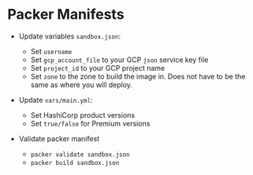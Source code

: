 # Packer Manifests

- Update variables `sandbox.json`:

  - Set `username`
  - Set `gcp_account_file` to your GCP `json` service key file
  - Set `project_id` to your GCP project name
  - Set `zone` to the zone to build the image in. Does not have to be the same
    as where you will deploy.

- Update `vars/main.yml`:

  - Set HashiCorp product versions
  - Set `true/false` for Premium versions

- Validate packer manifest

  - `packer validate sandbox.json`
  - `packer build sandbox.json`
